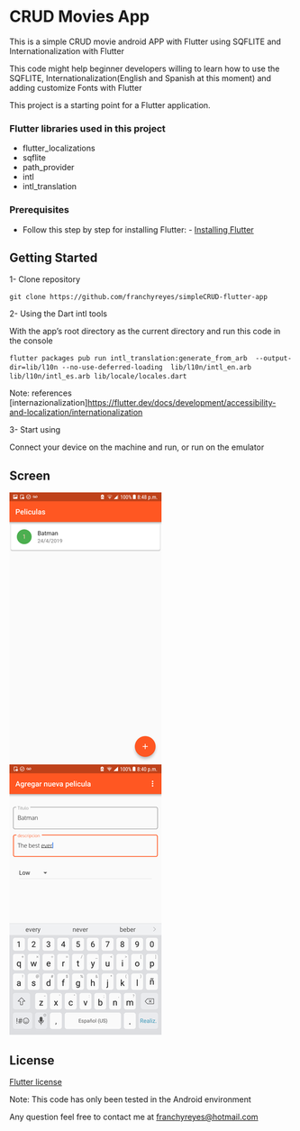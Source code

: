 # CRUD Movies App

This is a simple CRUD movie android APP with Flutter using SQFLITE and Internationalization
with Flutter

This code might help beginner developers willing to learn how to use
the SQFLITE, Internationalization(English and Spanish at this moment)
and adding customize Fonts with Flutter

This project is a starting point for a Flutter application.

### Flutter libraries used in this project
* flutter_localizations
* sqflite
* path_provider
* intl
* intl_translation

### Prerequisites
* Follow this step by step for installing Flutter: - [Installing Flutter](https://flutter.dev/docs/get-started/install)

## Getting Started

1- Clone repository

```
git clone https://github.com/franchyreyes/simpleCRUD-flutter-app
```

2- Using the Dart intl tools

With the app’s root directory as the current directory and run this code in the console
```
flutter packages pub run intl_translation:generate_from_arb  --output-dir=lib/l10n --no-use-deferred-loading  lib/l10n/intl_en.arb lib/l10n/intl_es.arb lib/locale/locales.dart
```
Note: references [internazionalization]https://flutter.dev/docs/development/accessibility-and-localization/internationalization

3- Start using

Connect your device on the machine and run, or run on the emulator

## Screen

![](images/home.png)
![](images/addnewmovie.png)


## License

[Flutter license](https://github.com/flutter/flutter/blob/master/LICENSE)

Note: This code has only been tested in the Android environment

Any question feel free to contact me at franchyreyes@hotmail.com


